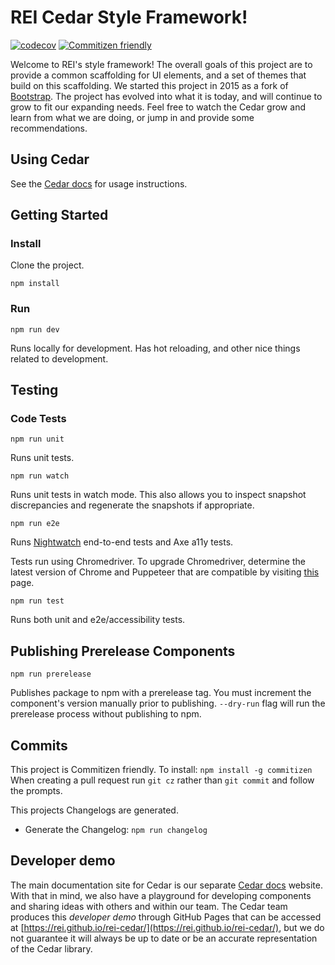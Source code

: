 # REI Cedar Style Framework!

[![codecov](https://codecov.io/gh/rei/rei-cedar/branch/master/graph/badge.svg)](https://codecov.io/gh/rei/rei-cedar)
[![Commitizen friendly](https://img.shields.io/badge/commitizen-friendly-brightgreen.svg)](http://commitizen.github.io/cz-cli/)

Welcome to REI's style framework! The overall goals of this project are to provide a common scaffolding for UI elements,
and a set of themes that build on this scaffolding. We started this project in 2015 as a fork of
[Bootstrap](http://getbootstrap.com/).
The project has evolved into what it is today, and will continue to grow to fit our expanding needs. Feel free to watch
the Cedar grow and learn from what we are doing, or jump in and provide some recommendations.

## Using Cedar

See the [Cedar docs](https://cedar.rei.com) for usage instructions.

## Getting Started

### Install

Clone the project.

`npm install`

### Run

`npm run dev`

Runs locally for development. Has hot reloading, and other nice things related to development.

## Testing

### Code Tests

`npm run unit`

Runs unit tests.

`npm run watch`

Runs unit tests in watch mode. This also allows you to inspect snapshot discrepancies and regenerate the snapshots if appropriate.

`npm run e2e`

Runs [Nightwatch](http://nightwatchjs.org/) end-to-end tests and Axe a11y tests.

Tests run using Chromedriver. To upgrade Chromedriver, determine the latest version of Chrome and Puppeteer that are compatible by visiting [this](https://pptr.dev/supported-browsers) page.

`npm run test`

Runs both unit and e2e/accessibility tests.

## Publishing Prerelease Components

`npm run prerelease`

Publishes package to npm with a prerelease tag. You must increment the component's version manually prior to publishing. `--dry-run` flag will run the prerelease process without publishing to npm.

## Commits

This project is Commitizen friendly. To install: `npm install -g commitizen`
When creating a pull request run `git cz` rather than `git commit` and follow the prompts.

This projects Changelogs are generated.

- Generate the Changelog: `npm run changelog`

## Developer demo

The main documentation site for Cedar is our separate [Cedar docs](https://cedar.rei.com) website. With that in mind, we also have a playground for developing components and sharing ideas with others and within our team. The Cedar team produces this *developer demo* through GitHub Pages that can be accessed at [https://rei.github.io/rei-cedar/](https://rei.github.io/rei-cedar/), but we do not guarantee it will always be up to date or be an accurate representation of the Cedar library.

